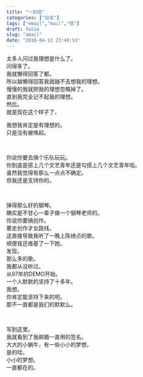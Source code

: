 ```yaml
---
title: "一封信"
categories: ["日志"]
tags: ["email","mail","信"]
draft: false
slug: "amail"
date: "2010-04-13 23:49:53"
---
```


<p>太多人问过我理想是什么了。<br>
问得多了。<br>
我就懒得回答了都。<br>
所以越懒得回答我就越不去想我的理想。<br>
慢慢的我就把我的理想忽略掉了。<br>
直到我完全记不起我的理想。<br>
然后。<br>
就是现在这个样子了。</p>

<p></p>

<p>我想我肯定是有理想的。<br>
只是没有被唤起。</p>

<p><br class="spacer_"></p>

<p>你说你要去搞个乐队玩玩。<br>
你到底是搭上几个文艺青年还是勾搭上几个文艺青年哈。<br>
虽然我觉得有那么一点点不确定。<br>
但我还是支持你的。</p>

<p><br class="spacer_"></p>

<p>弹得那么好的钢琴。<br>
确实是不甘心一辈子做一个钢琴老师的。<br>
你说你要搞创作。<br>
要走创作才女路线。<br>
这直接导致我听了一晚上陈绮贞的歌。<br>
顺便我还维基了一下她。<br>
发现。<br>
那么多的歌。<br>
我都从没听过。<br>
从97年的DEMO开始。<br>
一个人默默的坚持了十多年。<br>
我想。<br>
你肯定能坚持下来的吧。<br>
那不一直都是我们的默默么。</p>

<p><br class="spacer_"></p>

<p>写到这里。<br>
我就看到了我邮箱一直用的签名。<br>
大大的小蜗牛，有一些小小的梦想。<br>
是的哇。<br>
小小的梦想。<br>
一直都在的。</p>
